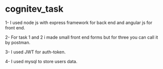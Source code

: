# cognitev_task
1- I used node js with express framework for back end and angular js for front end.

2- For task 1 and 2 i made small front end forms but for three you can call it by postman.

3- I used JWT for auth-token.

4- I used mysql to store users data.

